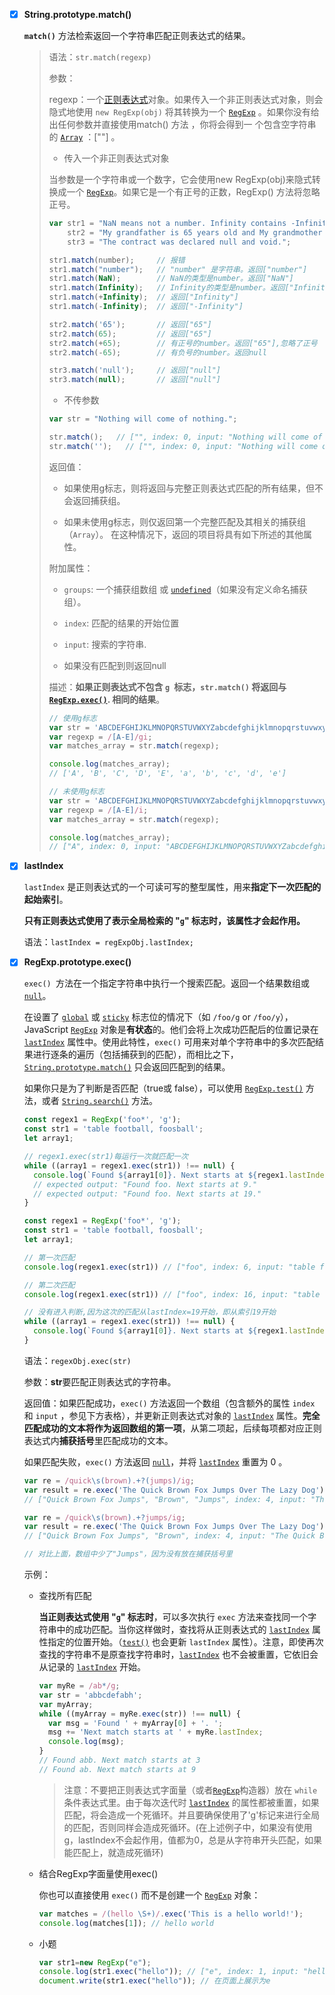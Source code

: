 - [x] **String.prototype.match()**

   **`match()`** 方法检索返回一个字符串匹配正则表达式的结果。

  >语法：`str.match(regexp)`
  >
  >参数：
  >
  >regexp：一个[正则表达式](https://developer.mozilla.org/zh-CN/docs/Web/JavaScript/Reference/Global_Objects/RegExp)对象。如果传入一个非正则表达式对象，则会隐式地使用 `new RegExp(obj)` 将其转换为一个 [`RegExp`](https://developer.mozilla.org/zh-CN/docs/Web/JavaScript/Reference/Global_Objects/RegExp) 。如果你没有给出任何参数并直接使用match() 方法 ，你将会得到一 个包含空字符串的 [`Array`](https://developer.mozilla.org/zh-CN/docs/Web/JavaScript/Reference/Global_Objects/Array) ：[""] 。
  >
  >- 传入一个非正则表达式对象
  >
  >  当参数是一个字符串或一个数字，它会使用new RegExp(obj)来隐式转换成一个 [`RegExp`](https://developer.mozilla.org/zh-CN/docs/Web/JavaScript/Reference/Global_Objects/RegExp)。如果它是一个有正号的正数，RegExp() 方法将忽略正号。
  >
  >  ```js
  >  var str1 = "NaN means not a number. Infinity contains -Infinity and +Infinity in JavaScript.",
  >      str2 = "My grandfather is 65 years old and My grandmother is 63 years old.",
  >      str3 = "The contract was declared null and void.";
  >  
  >  str1.match(number);     // 报错
  >  str1.match("number");   // "number" 是字符串。返回["number"]
  >  str1.match(NaN);        // NaN的类型是number。返回["NaN"]
  >  str1.match(Infinity);   // Infinity的类型是number。返回["Infinity"]
  >  str1.match(+Infinity);  // 返回["Infinity"]
  >  str1.match(-Infinity);  // 返回["-Infinity"]
  >  
  >  str2.match('65');       // 返回["65"]
  >  str2.match(65);         // 返回["65"]
  >  str2.match(+65);        // 有正号的number。返回["65"],忽略了正号
  >  str2.match(-65);        // 有负号的number。返回null
  >  
  >  str3.match('null');     // 返回["null"]
  >  str3.match(null);       // 返回["null"]
  >  ```
  >
  >- 不传参数
  >
  >  ```js
  >  var str = "Nothing will come of nothing.";
  >  
  >  str.match();   // ["", index: 0, input: "Nothing will come of nothing.", groups: undefined]
  >  str.match('');   // ["", index: 0, input: "Nothing will come of nothing.", groups: undefined]
  >  ```
  >
  >返回值：
  >
  >- 如果使用g标志，则将返回与完整正则表达式匹配的所有结果，但不会返回捕获组。
  >
  >- 如果未使用g标志，则仅返回第一个完整匹配及其相关的捕获组（`Array`）。 在这种情况下，返回的项目将具有如下所述的其他属性。
  >
  >  附加属性：
  >
  >  - `groups`: 一个捕获组数组 或 [`undefined`](https://developer.mozilla.org/zh-CN/docs/Web/JavaScript/Reference/Global_Objects/undefined)（如果没有定义命名捕获组）。
  >  - `index`: 匹配的结果的开始位置
  >  - `input`: 搜索的字符串.
  >
  >- 如果没有匹配到则返回null
  >
  >描述：**如果正则表达式不包含 `g `标志，`str.match()` 将返回与 [`RegExp.exec()`](https://developer.mozilla.org/zh-CN/docs/Web/JavaScript/Reference/Global_Objects/RegExp/exec). 相同的结果**。
  >
  >```js
  >// 使用g标志
  >var str = 'ABCDEFGHIJKLMNOPQRSTUVWXYZabcdefghijklmnopqrstuvwxyz';
  >var regexp = /[A-E]/gi;
  >var matches_array = str.match(regexp);
  >
  >console.log(matches_array);
  >// ['A', 'B', 'C', 'D', 'E', 'a', 'b', 'c', 'd', 'e']
  >```
  >
  >```js
  >// 未使用g标志
  >var str = 'ABCDEFGHIJKLMNOPQRSTUVWXYZabcdefghijklmnopqrstuvwxyz';
  >var regexp = /[A-E]/i;
  >var matches_array = str.match(regexp);
  >
  >console.log(matches_array);
  >// ["A", index: 0, input: "ABCDEFGHIJKLMNOPQRSTUVWXYZabcdefghijklmnopqrstuvwxyz", groups: undefined]
  >```

- [x] **lastIndex**

  `lastIndex` 是正则表达式的一个可读可写的整型属性，用来**指定下一次匹配的起始索引**。

  **只有正则表达式使用了表示全局检索的 "`g`" 标志时，该属性才会起作用。**

  语法：`lastIndex = regExpObj.lastIndex;`

- [x] **RegExp.prototype.exec()**

  `exec() `方法在一个指定字符串中执行一个搜索匹配。返回一个结果数组或 [`null`](https://developer.mozilla.org/zh-CN/docs/Web/JavaScript/Reference/Global_Objects/null)。

  在设置了 [`global`](https://developer.mozilla.org/zh-CN/docs/Web/JavaScript/Reference/Global_Objects/RegExp/global) 或 [`sticky`](https://developer.mozilla.org/zh-CN/docs/Web/JavaScript/Reference/Global_Objects/RegExp/sticky) 标志位的情况下（如 `/foo/g` or `/foo/y`），JavaScript [`RegExp`](https://developer.mozilla.org/zh-CN/docs/Web/JavaScript/Reference/Global_Objects/RegExp) 对象是**有状态**的。他们会将上次成功匹配后的位置记录在 [`lastIndex`](https://developer.mozilla.org/zh-CN/docs/Web/JavaScript/Reference/Global_Objects/RegExp/lastIndex) 属性中。使用此特性，`exec()` 可用来对单个字符串中的多次匹配结果进行逐条的遍历（包括捕获到的匹配），而相比之下， [`String.prototype.match()`](https://developer.mozilla.org/zh-CN/docs/Web/JavaScript/Reference/Global_Objects/String/match) 只会返回匹配到的结果。

  如果你只是为了判断是否匹配（true或 false），可以使用 [`RegExp.test()`](https://developer.mozilla.org/zh-CN/docs/Web/JavaScript/Reference/Global_Objects/RegExp/test) 方法，或者 [`String.search()`](https://developer.mozilla.org/zh-CN/docs/Web/JavaScript/Reference/Global_Objects/String/search) 方法。

  ```js
  const regex1 = RegExp('foo*', 'g');
  const str1 = 'table football, foosball';
  let array1;
  
  // regex1.exec(str1)每运行一次就匹配一次
  while ((array1 = regex1.exec(str1)) !== null) {
    console.log(`Found ${array1[0]}. Next starts at ${regex1.lastIndex}.`);
    // expected output: "Found foo. Next starts at 9."
    // expected output: "Found foo. Next starts at 19."
  }
  ```

  ```js
  const regex1 = RegExp('foo*', 'g');
  const str1 = 'table football, foosball';
  let array1;
  
  // 第一次匹配
  console.log(regex1.exec(str1)) // ["foo", index: 6, input: "table football, foosball", groups: undefined]
  
  // 第二次匹配
  console.log(regex1.exec(str1)) // ["foo", index: 16, input: "table football, foosball", groups: undefined]
  
  // 没有进入判断,因为这次的匹配从lastIndex=19开始，即从索引19开始
  while ((array1 = regex1.exec(str1)) !== null) {
    console.log(`Found ${array1[0]}. Next starts at ${regex1.lastIndex}.`);
  }
  ```

  语法：`regexObj.exec(str)`

  参数：**str**要匹配正则表达式的字符串。

  返回值：如果匹配成功，`exec()` 方法返回一个数组（包含额外的属性 `index` 和 `input` ，参见下方表格），并更新正则表达式对象的 [`lastIndex`](https://developer.mozilla.org/zh-CN/docs/Web/JavaScript/Reference/Global_Objects/RegExp/lastIndex) 属性。**完全匹配成功的文本将作为返回数组的第一项**，从第二项起，后续每项都对应正则表达式内**捕获括号**里匹配成功的文本。

  如果匹配失败，`exec()` 方法返回 [`null`](https://developer.mozilla.org/zh-CN/docs/Web/JavaScript/Reference/Global_Objects/null)，并将 [`lastIndex`](https://developer.mozilla.org/zh-CN/docs/Web/JavaScript/Reference/Global_Objects/RegExp/lastIndex) 重置为 0 。

  ```js
  var re = /quick\s(brown).+?(jumps)/ig;
  var result = re.exec('The Quick Brown Fox Jumps Over The Lazy Dog');
  // ["Quick Brown Fox Jumps", "Brown", "Jumps", index: 4, input: "The Quick Brown Fox Jumps Over The Lazy Dog", groups: undefined]
  ```

  ```js
  var re = /quick\s(brown).+?jumps/ig;
  var result = re.exec('The Quick Brown Fox Jumps Over The Lazy Dog');
  // ["Quick Brown Fox Jumps", "Brown", index: 4, input: "The Quick Brown Fox Jumps Over The Lazy Dog", groups: undefined]
  
  // 对比上面，数组中少了"Jumps"，因为没有放在捕获括号里
  ```

  示例：

  - 查找所有匹配

    **当正则表达式使用 "`g`" 标志时**，可以多次执行 `exec` 方法来查找同一个字符串中的成功匹配。当你这样做时，查找将从正则表达式的 [`lastIndex`](https://developer.mozilla.org/zh-CN/docs/Web/JavaScript/Reference/Global_Objects/RegExp/lastIndex) 属性指定的位置开始。（[`test()`](https://developer.mozilla.org/zh-CN/docs/Web/JavaScript/Reference/Global_Objects/RegExp/test) 也会更新 `lastIndex` 属性）。注意，即使再次查找的字符串不是原查找字符串时，[`lastIndex`](https://developer.mozilla.org/zh-CN/docs/Web/JavaScript/Reference/Global_Objects/RegExp/lastIndex) 也不会被重置，它依旧会从记录的 [`lastIndex`](https://developer.mozilla.org/zh-CN/docs/Web/JavaScript/Reference/Global_Objects/RegExp/lastIndex) 开始。

    ```js
    var myRe = /ab*/g;
    var str = 'abbcdefabh';
    var myArray;
    while ((myArray = myRe.exec(str)) !== null) {
      var msg = 'Found ' + myArray[0] + '. ';
      msg += 'Next match starts at ' + myRe.lastIndex;
      console.log(msg);
    }
    // Found abb. Next match starts at 3
    // Found ab. Next match starts at 9
    ```

    >注意：不要把正则表达式字面量（或者[`RegExp`](https://developer.mozilla.org/zh-CN/docs/Web/JavaScript/Reference/Global_Objects/RegExp)构造器）放在 `while` 条件表达式里。由于每次迭代时 [`lastIndex`](https://developer.mozilla.org/zh-CN/docs/Web/JavaScript/Reference/Global_Objects/RegExp/lastIndex) 的属性都被重置，如果匹配，将会造成一个死循环。并且要确保使用了'g'标记来进行全局的匹配，否则同样会造成死循环。(在上述例子中，如果没有使用g，lastIndex不会起作用，值都为0，总是从字符串开头匹配，如果能匹配上，就造成死循环)

  - 结合RegExp字面量使用exec()

    你也可以直接使用 `exec()` 而不是创建一个 [`RegExp`](https://developer.mozilla.org/zh-CN/docs/Web/JavaScript/Reference/Global_Objects/RegExp) 对象：

    ```js
    var matches = /(hello \S+)/.exec('This is a hello world!');
    console.log(matches[1]); // hello world
    ```

  - 小题

    ```js
    var str1=new RegExp("e");
    console.log(str1.exec("hello")); // ["e", index: 1, input: "hello", groups: undefined]
    document.write(str1.exec("hello")); // 在页面上展示为e
    ```

    

  

